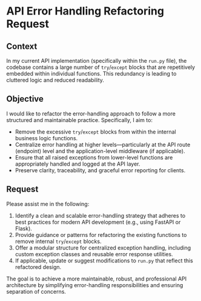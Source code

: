 # API Error Handling Refactoring Request

## Context

In my current API implementation (specifically within the `run.py` file), the codebase contains a large number of `try`/`except` blocks that are repetitively embedded within individual functions. This redundancy is leading to cluttered logic and reduced readability.

## Objective

I would like to refactor the error-handling approach to follow a more structured and maintainable practice. Specifically, I aim to:

- Remove the excessive `try`/`except` blocks from within the internal business logic functions.
- Centralize error handling at higher levels—particularly at the API route (endpoint) level and the application-level middleware (if applicable).
- Ensure that all raised exceptions from lower-level functions are appropriately handled and logged at the API layer.
- Preserve clarity, traceability, and graceful error reporting for clients.

## Request

Please assist me in the following:

1. Identify a clean and scalable error-handling strategy that adheres to best practices for modern API development (e.g., using FastAPI or Flask).
2. Provide guidance or patterns for refactoring the existing functions to remove internal `try`/`except` blocks.
3. Offer a modular structure for centralized exception handling, including custom exception classes and reusable error response utilities.
4. If applicable, update or suggest modifications to `run.py` that reflect this refactored design.

The goal is to achieve a more maintainable, robust, and professional API architecture by simplifying error-handling responsibilities and ensuring separation of concerns.
